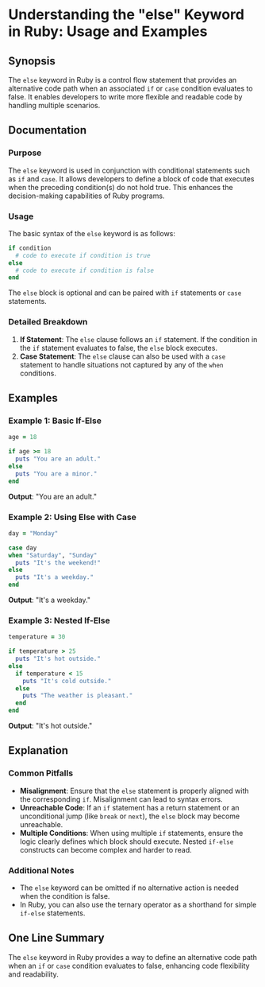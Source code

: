 <!--
Meta Description: # Understanding the "else" Keyword in Ruby: Usage and Examples ## Synopsis The `else` keyword in Ruby is a control flow statement that provides an alt...
Meta Keywords: else, ruby, statement, code, case
-->

# Understanding the "else" Keyword in Ruby: Usage and Examples

## Synopsis
The `else` keyword in Ruby is a control flow statement that provides an alternative code path when an associated `if` or `case` condition evaluates to false. It enables developers to write more flexible and readable code by handling multiple scenarios.

## Documentation
### Purpose
The `else` keyword is used in conjunction with conditional statements such as `if` and `case`. It allows developers to define a block of code that executes when the preceding condition(s) do not hold true. This enhances the decision-making capabilities of Ruby programs.

### Usage
The basic syntax of the `else` keyword is as follows:

```ruby
if condition
  # code to execute if condition is true
else
  # code to execute if condition is false
end
```

The `else` block is optional and can be paired with `if` statements or `case` statements.

### Detailed Breakdown
1. **If Statement**: The `else` clause follows an `if` statement. If the condition in the `if` statement evaluates to false, the `else` block executes.
2. **Case Statement**: The `else` clause can also be used with a `case` statement to handle situations not captured by any of the `when` conditions.

## Examples
### Example 1: Basic If-Else
```ruby
age = 18

if age >= 18
  puts "You are an adult."
else
  puts "You are a minor."
end
```
**Output**: "You are an adult."

### Example 2: Using Else with Case
```ruby
day = "Monday"

case day
when "Saturday", "Sunday"
  puts "It's the weekend!"
else
  puts "It's a weekday."
end
```
**Output**: "It's a weekday."

### Example 3: Nested If-Else
```ruby
temperature = 30

if temperature > 25
  puts "It's hot outside."
else
  if temperature < 15
    puts "It's cold outside."
  else
    puts "The weather is pleasant."
  end
end
```
**Output**: "It's hot outside."

## Explanation
### Common Pitfalls
- **Misalignment**: Ensure that the `else` statement is properly aligned with the corresponding `if`. Misalignment can lead to syntax errors.
- **Unreachable Code**: If an `if` statement has a return statement or an unconditional jump (like `break` or `next`), the `else` block may become unreachable.
- **Multiple Conditions**: When using multiple `if` statements, ensure the logic clearly defines which block should execute. Nested `if-else` constructs can become complex and harder to read.

### Additional Notes
- The `else` keyword can be omitted if no alternative action is needed when the condition is false.
- In Ruby, you can also use the ternary operator as a shorthand for simple `if-else` statements.
  
## One Line Summary
The `else` keyword in Ruby provides a way to define an alternative code path when an `if` or `case` condition evaluates to false, enhancing code flexibility and readability.